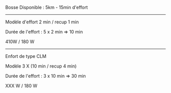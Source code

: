 Bosse Disponible : 5km - 15min d'effort

-------------

Modèle d'effort 2 min / recup 1 min

Durée de l'effort : 5 x 2 min => 10 min

410W / 180 W



-------------
Enfort de type CLM

Modèle 3 X (10  min / recup 4 min)

Durée de l'effort : 3 x 10 min => 30 min

XXX W / 180 W




